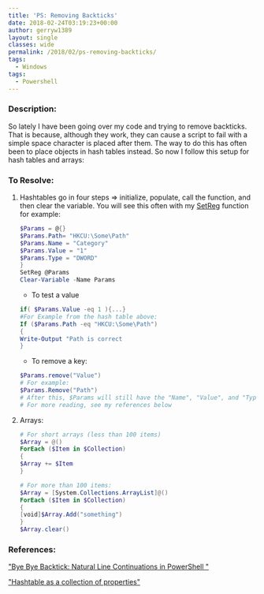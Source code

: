 ```yaml
---
title: 'PS: Removing Backticks'
date: 2018-02-24T03:19:23+00:00
author: gerryw1389
layout: single
classes: wide
permalink: /2018/02/ps-removing-backticks/
tags:
  - Windows
tags:
  - Powershell
---
```

<!--more-->

### Description:

So lately I have been going over my code and trying to remove backticks. That is because, although they work, they can cause a script to fail with a simple space character is placed after them. The way to do this has often been to place objects in hash tables instead. So now I follow this setup for hash tables and arrays:

### To Resolve:

1. Hashtables go in four steps => initialize, populate, call the function, and then clear the variable. You will see this often with my [SetReg](https://automationadmin.com/2018/01/ps-helper-functions/) function for example:

   ```powershell
   $Params = @{}
   $Params.Path= "HKCU:\Some\Path"
   $Params.Name = "Category"
   $Params.Value = "1"
   $Params.Type = "DWORD"
   }
   SetReg @Params
   Clear-Variable -Name Params
   ```

   - To test a value

   ```powershell
   if( $Params.Value -eq 1 ){...}
   #For Example from the hash table above:
   If ($Params.Path -eq "HKCU:\Some\Path")
   {
   Write-Output "Path is correct
   }
   ```

   - To remove a key:

   ```powershell
   $Params.remove("Value")
   # For example:
   $Params.Remove("Path")
   # After this, $Params will still have the "Name", "Value", and "Type" properties - just not Path.
   # For more reading, see my references below
   ```

2. Arrays:

   ```powershell
   # For short arrays (less than 100 items)
   $Array = @()
   ForEach ($Item in $Collection)
   {
   $Array += $Item
   }

   # For more than 100 items:
   $Array = [System.Collections.ArrayList]@()
   ForEach ($Item in $Collection)
   {
   [void]$Array.Add("something")
   }
   $Array.clear()
   ```

### References:

["Bye Bye Backtick: Natural Line Continuations in PowerShell "](https://get-powershellblog.blogspot.com/2017/07/bye-bye-backtick-natural-line.html?m=1)

["Hashtable as a collection of properties"](https://kevinmarquette.github.io/2016-11-06-powershell-hashtable-everything-you-wanted-to-know-about/#hashtable-as-a-collection-of-properties)